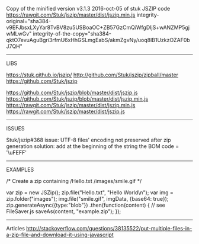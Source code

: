 Copy of the minified version v3.1.3 2016-oct-05 of stuk JSZIP code
https://rawgit.com/Stuk/jszip/master/dist/jszip.min.js
integrity-original="sha384-v9EFJbsxLXyYar8TvBV8zu5USBoaOC+ZB57GzCmQiWfgDIjS+wANZMP5gjwMLwGv"
integrity-of-the-copy="sha384-qktO7evuAguBgri3rfmU6xHhGSLmgEabS/akmZgvNy/uoq8lB1UzkzOZAF0bJ7QH"


___________________________
LIBS

https://stuk.github.io/jszip/
http://github.com/Stuk/jszip/zipball/master
https://github.com/Stuk/jszip




https://github.com/Stuk/jszip/blob/master/dist/jszip.js
https://github.com/Stuk/jszip/blob/master/dist/jszip.min.js
https://rawgit.com/Stuk/jszip/master/dist/jszip.min.js
https://rawgit.com/Stuk/jszip/master/dist/jszip.js



___________________________
ISSUES

Stuk/jszip#368
	issue:	UTF-8 files' encoding not preserved after zip generation
	solution:	add at the beginning of the string the BOM code = '\uFEFF'




___________________________
EXAMPLES

/*
Create a zip containing
/Hello.txt
/images/smile.gif
*/

var zip = new JSZip();
zip.file("Hello.txt", "Hello World\n");
var img = zip.folder("images");
img.file("smile.gif", imgData, {base64: true});
zip.generateAsync({type:"blob"})
.then(function(content) {
    // see FileSaver.js
    saveAs(content, "example.zip");
});


____________________________
Articles
http://stackoverflow.com/questions/38135522/put-multiple-files-in-a-zip-file-and-download-it-using-javascript

